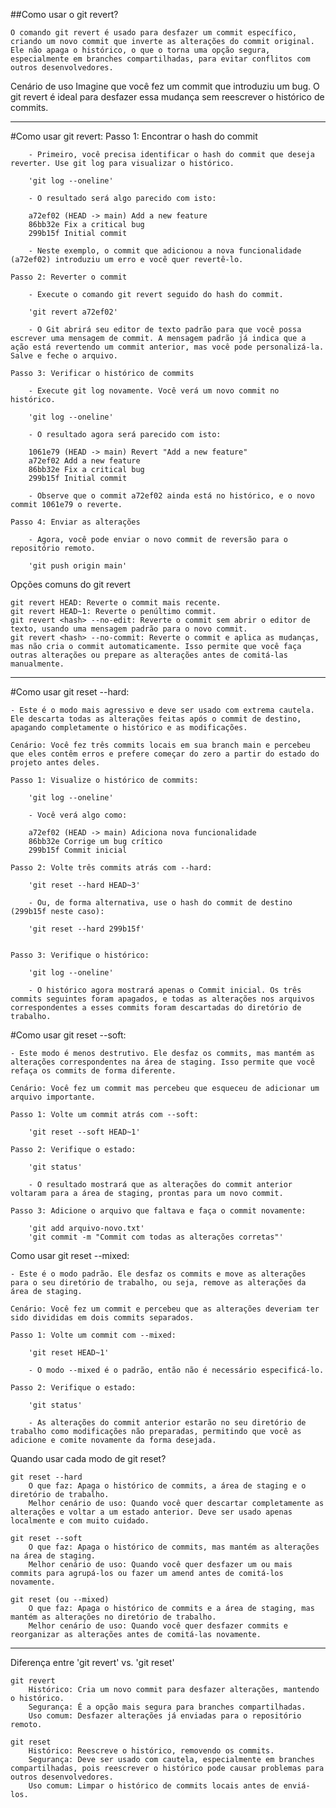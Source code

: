 ##Como usar o git revert?

    O comando git revert é usado para desfazer um commit específico, criando um novo commit que inverte as alterações do commit original. Ele não apaga o histórico, o que o torna uma opção segura, especialmente em branches compartilhadas, para evitar conflitos com outros desenvolvedores.

Cenário de uso
    Imagine que você fez um commit que introduziu um bug. O git revert é ideal para desfazer essa mudança sem reescrever o histórico de commits. 

-----

#Como usar git revert:
    Passo 1: Encontrar o hash do commit

        - Primeiro, você precisa identificar o hash do commit que deseja reverter. Use git log para visualizar o histórico.

        'git log --oneline'

        - O resultado será algo parecido com isto:

        a72ef02 (HEAD -> main) Add a new feature
        86bb32e Fix a critical bug
        299b15f Initial commit

        - Neste exemplo, o commit que adicionou a nova funcionalidade (a72ef02) introduziu um erro e você quer revertê-lo.

    Passo 2: Reverter o commit

        - Execute o comando git revert seguido do hash do commit.

        'git revert a72ef02'

        - O Git abrirá seu editor de texto padrão para que você possa escrever uma mensagem de commit. A mensagem padrão já indica que a ação está revertendo um commit anterior, mas você pode personalizá-la. Salve e feche o arquivo.

    Passo 3: Verificar o histórico de commits

        - Execute git log novamente. Você verá um novo commit no histórico.

        'git log --oneline'

        - O resultado agora será parecido com isto:

        1061e79 (HEAD -> main) Revert "Add a new feature"
        a72ef02 Add a new feature
        86bb32e Fix a critical bug
        299b15f Initial commit

        - Observe que o commit a72ef02 ainda está no histórico, e o novo commit 1061e79 o reverte.

    Passo 4: Enviar as alterações

        - Agora, você pode enviar o novo commit de reversão para o repositório remoto.

        'git push origin main'

Opções comuns do git revert

    git revert HEAD: Reverte o commit mais recente.
    git revert HEAD~1: Reverte o penúltimo commit.
    git revert <hash> --no-edit: Reverte o commit sem abrir o editor de texto, usando uma mensagem padrão para o novo commit.
    git revert <hash> --no-commit: Reverte o commit e aplica as mudanças, mas não cria o commit automaticamente. Isso permite que você faça outras alterações ou prepare as alterações antes de comitá-las manualmente.

-----

#Como usar git reset --hard:

    - Este é o modo mais agressivo e deve ser usado com extrema cautela. Ele descarta todas as alterações feitas após o commit de destino, apagando completamente o histórico e as modificações.

    Cenário: Você fez três commits locais em sua branch main e percebeu que eles contêm erros e prefere começar do zero a partir do estado do projeto antes deles.

    Passo 1: Visualize o histórico de commits:

        'git log --oneline'

        - Você verá algo como:

        a72ef02 (HEAD -> main) Adiciona nova funcionalidade
        86bb32e Corrige um bug crítico
        299b15f Commit inicial

    Passo 2: Volte três commits atrás com --hard:

        'git reset --hard HEAD~3'

        - Ou, de forma alternativa, use o hash do commit de destino (299b15f neste caso):

        'git reset --hard 299b15f'


    Passo 3: Verifique o histórico:

        'git log --oneline'

        - O histórico agora mostrará apenas o Commit inicial. Os três commits seguintes foram apagados, e todas as alterações nos arquivos correspondentes a esses commits foram descartadas do diretório de trabalho.

#Como usar git reset --soft:

    - Este modo é menos destrutivo. Ele desfaz os commits, mas mantém as alterações correspondentes na área de staging. Isso permite que você refaça os commits de forma diferente.

    Cenário: Você fez um commit mas percebeu que esqueceu de adicionar um arquivo importante.

    Passo 1: Volte um commit atrás com --soft:

        'git reset --soft HEAD~1'

    Passo 2: Verifique o estado:

        'git status'

        - O resultado mostrará que as alterações do commit anterior voltaram para a área de staging, prontas para um novo commit.

    Passo 3: Adicione o arquivo que faltava e faça o commit novamente:

        'git add arquivo-novo.txt'
        'git commit -m "Commit com todas as alterações corretas"'

Como usar git reset --mixed:

    - Este é o modo padrão. Ele desfaz os commits e move as alterações para o seu diretório de trabalho, ou seja, remove as alterações da área de staging.

    Cenário: Você fez um commit e percebeu que as alterações deveriam ter sido divididas em dois commits separados.

    Passo 1: Volte um commit com --mixed:

        'git reset HEAD~1'

        - O modo --mixed é o padrão, então não é necessário especificá-lo.

    Passo 2: Verifique o estado:

        'git status'

        - As alterações do commit anterior estarão no seu diretório de trabalho como modificações não preparadas, permitindo que você as adicione e comite novamente da forma desejada.

Quando usar cada modo de git reset?

    git reset --hard
        O que faz: Apaga o histórico de commits, a área de staging e o diretório de trabalho.	
        Melhor cenário de uso: Quando você quer descartar completamente as alterações e voltar a um estado anterior. Deve ser usado apenas localmente e com muito cuidado.

    git reset --soft
        O que faz: Apaga o histórico de commits, mas mantém as alterações na área de staging.	
        Melhor cenário de uso: Quando você quer desfazer um ou mais commits para agrupá-los ou fazer um amend antes de comitá-los novamente.

    git reset (ou --mixed)
        O que faz: Apaga o histórico de commits e a área de staging, mas mantém as alterações no diretório de trabalho.	
        Melhor cenário de uso: Quando você quer desfazer commits e reorganizar as alterações antes de comitá-las novamente.

-----

Diferença entre 'git revert' vs. 'git reset'

    git revert
        Histórico: Cria um novo commit para desfazer alterações, mantendo o histórico.	
        Segurança: É a opção mais segura para branches compartilhadas.	
        Uso comum: Desfazer alterações já enviadas para o repositório remoto.	

    git reset
        Histórico: Reescreve o histórico, removendo os commits.
        Segurança: Deve ser usado com cautela, especialmente em branches compartilhadas, pois reescrever o histórico pode causar problemas para outros desenvolvedores.
        Uso comum: Limpar o histórico de commits locais antes de enviá-los.

